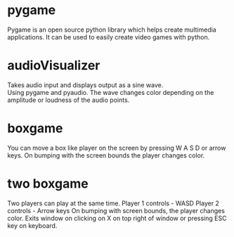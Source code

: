 # pygame
Pygame is an open source python library which helps create multimedia applications. It can be used to easily create video games with python.

# audioVisualizer
Takes audio input and displays output as a sine wave.  
Using pygame and pyaudio.
The wave changes color depending on the amplitude or loudness of the audio points.

# boxgame
You can move a box like player on the screen by pressing W A S D or arrow keys. 
On bumping with the screen bounds the player changes color.

# two boxgame
Two players can play at the same time. 
Player 1 controls - WASD
Player 2 controls - Arrow keys
On bumping with screen bounds, the player changes color.
Exits window on clicking on X on top right of window or pressing ESC key on keyboard.
